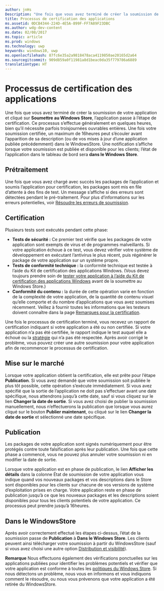 ```yaml
---
author: jnHs
Description: "Une fois que vous avez terminé de créer la soumission de votre application et cliqué sur Soumettre au Windows Store, l’application passe à l’étape de certification."
title: Processus de certification des applications
ms.assetid: 0DCB4344-224D-4E5A-899F-FF7A89F23DBC
ms.author: wdg-dev-content
ms.date: 02/08/2017
ms.topic: article
ms.prod: windows
ms.technology: uwp
keywords: windows10, uwp
ms.openlocfilehash: 87fc6e35a2a9818478aca4119850ae20165d2a64
ms.sourcegitcommit: 909d859a0f11981a8d1beac0da35f779786a6889
translationtype: HT
---
```

# <a name="the-app-certification-process"></a>Processus de certification des applications


Une fois que vous avez terminé de créer la soumission de votre application et cliqué sur **Soumettre au Windows Store**, l’application passe à l’étape de certification. Ce processus s’effectue généralement en quelques heures, bien qu’il nécessite parfois troisjournées ouvrables entières. Une fois votre soumission certifiée, un maximum de 16heures peut s’écouler avant l’apparition de sa description (ou de vos mises à jour d’une application publiée précédemment) dans le WindowsStore. Une notification s’affiche lorsque votre soumission est publiée et disponible pour les clients; l’état de l’application dans le tableau de bord sera **dans le Windows Store**.

## <a name="preprocessing"></a>Prétraitement

Une fois que vous avez chargé avec succès les packages de l’application et soumis l’application pour certification, les packages sont mis en file d’attente à des fins de test. Un message s’affiche si des erreurs sont détectées pendant le pré-traitement. Pour plus d’informations sur les erreurs potentielles, voir [Résoudre les erreurs de soumission](resolve-submission-errors.md).

## <a name="certification"></a>Certification

Plusieurs tests sont exécutés pendant cette phase:

-   **Tests de sécurité :** Ce premier test vérifie que les packages de votre application sont exempts de virus et de programmes malveillants. Si votre application échoue à ce test, vous devez vérifier votre système de développement en exécutant l’antivirus le plus récent, puis régénérer le package de votre application sur un système propre.
-   **Tests de conformité technique :** la conformité technique est testée à l’aide du Kit de certification des applications Windows. (Vous devez toujours prendre soin de [tester votre application à l’aide du Kit de certification des applications Windows](../debug-test-perf/windows-app-certification-kit.md) avant de la soumettre au Windows Store.)
-   **Conformité du contenu :** la durée de cette opération varie en fonction de la complexité de votre application, de la quantité de contenu visuel qu’elle comporte et du nombre d’applications que vous avez soumises récemment. Veillez à fournir toutes les informations que les testeurs doivent connaître dans la page [Remarques pour la certification](notes-for-certification.md).

Une fois le processus de certification terminé, vous recevez un rapport de certification indiquant si votre application a été ou non certifiée. Si votre application n’a pas été certifiée, le rapport indique le test auquel elle a échoué ou la [stratégie](https://msdn.microsoft.com/library/windows/apps/dn764944) qui n’a pas été respectée. Après avoir corrigé le problème, vous pouvez créer une autre soumission pour votre application afin de recommencer le processus de certification.

## <a name="release"></a>Mise sur le marché

Lorsque votre application obtient la certification, elle est prête pour l’étape **Publication**. Si vous avez demandé que votre soumission soit publiée le plus tôt possible, cette opération s’exécute immédiatement. Si vous avez spécifié que la sortie de l’application ne doit pas s’effectuer avant une date spécifique, nous attendrons jusqu’à cette date, sauf si vous cliquez sur le lien **Changer la date de sortie**. Si vous avez choisi de publier la soumission manuellement, nous n’effectuerons la publication que lorsque vous aurez cliqué sur le bouton **Publier maintenant**, ou cliqué sur le lien **Changer la date de sortie** et sélectionné une date spécifique.

## <a name="publishing"></a>Publication

Les packages de votre application sont signés numériquement pour être protégés contre toute falsification après leur publication. Une fois que cette phase a commencé, vous ne pouvez plus annuler votre soumission ni en modifier la date de sortie.

Lorsque votre application est en phase de publication, le lien **Afficher les détails** dans la colonne État de soumission de votre application vous indique quand vos nouveaux packages et vos descriptions dans le Store sont disponibles pour les clients sur chacune de vos versions de système d’exploitation prises en charge. Votre application reste en phase de publication jusqu’à ce que les nouveaux packages et les descriptions soient disponibles pour tous les clients potentiels de votre application. Ce processus peut prendre jusqu’à 16heures. 

## <a name="in-the-store"></a>Dans le WindowsStore 

Après avoir correctement effectué les étapes ci-dessus, l’état de la soumission passe de **Publication** à **Dans le Windows Store**. Les clients peuvent ainsi télécharger votre soumission à partir du WindowsStore (sauf si vous avez choisi une autre option [Distribution et visibilité](set-app-pricing-and-availability.md#distribution-and-visibility)). 

**Remarque** Nous effectuons également des vérifications ponctuelles sur les applications publiées pour identifier les problèmes potentiels et vérifier que votre application est conforme à toutes les [politiques du Windows Store](https://msdn.microsoft.com/library/windows/apps/dn764944). Si nous détectons un problème, nous vous en informons et vous indiquons comment le résoudre, ou nous vous prévenons que votre application a été retirée du WindowsStore.

 

 

 




